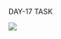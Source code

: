 DAY-17 TASK 

<img src= "https://github.com/Gomathy-Shanmugam/DAY-17/assets/113160365/e9b22a79-1bd7-4e50-8d8b-cac0abeb57d2">



